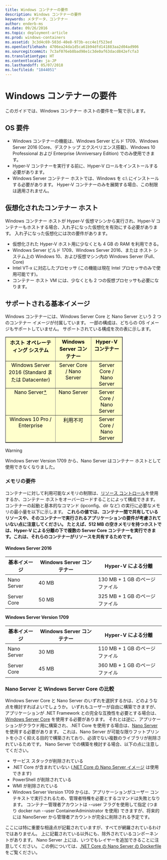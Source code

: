 ```yaml
---
title: Windows コンテナーの要件
description: Windows コンテナーの要件
keywords: メタデータ、コンテナー
author: enderb-ms
ms.date: 09/26/2016
ms.topic: deployment-article
ms.prod: windows-containers
ms.assetid: 3c3d4c69-503d-40e8-973b-ecc4e1f523ed
ms.openlocfilehash: 4706ea24da1d5ca61b94dfd141883aa2d04ad906
ms.sourcegitcommit: 7c3af076eb8bad98e1c3de0af63dacd842efcfa3
ms.translationtype: HT
ms.contentlocale: ja-JP
ms.lasthandoff: 05/07/2018
ms.locfileid: "1844051"
---
```

# <a name="windows-container-requirements"></a>Windows コンテナーの要件

このガイドでは、Windows コンテナー ホストの要件を一覧で示します。

## <a name="os-requirements"></a>OS 要件

- Windows コンテナーの機能は、Windows Server ビルド 1709、Windows Server 2016 (Core、デスクトップ エクスペリエンス搭載)、Windows 10 Professional および Enterprise (Anniversary Edition) でのみ使用できます。
- Hyper-V コンテナーを実行する前に、Hyper-V ロールをインストールする必要があります。
- Windows Server コンテナー ホストでは、Windows を c:\ にインストールする必要があります。 Hyper-V コンテナーのみを展開する場合、この制限は適用されません。

## <a name="virtualized-container-hosts"></a>仮想化されたコンテナー ホスト

Windows コンテナー ホストが Hyper-V 仮想マシンから実行され、Hyper-V コンテナーもホストする場合、入れ子になった仮想化を有効にする必要があります。 入れ子になった仮想化には次の要件があります。

- 仮想化された Hyper-V ホスト用に少なくとも 4 GB の RAM を利用できる。
- Windows Server ビルド 1709、Windows Server 2016、または ホスト システム上の Windows 10、および仮想マシン内の Windows Server (Full、Core)
- Intel VT-x に対応したプロセッサ (この機能は現在 Intel プロセッサのみで使用可能です)。
- コンテナー ホスト VM には、少なくとも 2 つの仮想プロセッサも必要になります。

## <a name="supported-base-images"></a>サポートされる基本イメージ

Windows コンテナーには、Windows Server Core と Nano Server という 2 つのコンテナー イメージが付属しています。 一部の構成は、どちらの OS イメージもサポートしていません。 サポートされている構成を次の表に示します。

<table border="1" style="background-color:FFFFCC;border-collapse:collapse;border:1px solid FFCC00;color:000000;width:75%" cellpadding="5" cellspacing="5">
<thead>
<tr valign="top">
<th><center>ホスト オペレーティング システム</center></th>
<th><center>Windows Server コンテナー</center></th>
<th><center>Hyper-V コンテナー</center></th>
</tr>
</thead>
<tbody>
<tr valign="top">
<td><center>Windows Server 2016 (Standard または Datacenter)</center></td>
<td><center>Server Core / Nano Server</center></td>
<td><center>Server Core / Nano Server</center></td>
</tr>
<tr valign="top">
<td><center>Nano Server<a href="#warn-1">*</a></center></td>
<td><center> Nano Server</center></td>
<td><center>Server Core / Nano Server</center></td>
</tr>
<tr valign="top">
<td><center>Windows 10 Pro / Enterprise</center></td>
<td><center>利用不可</center></td>
<td><center>Server Core / Nano Server</center></td>
</tr>
</tbody>
</table>

> [!Warning]  
> <span id="warn-1">Windows Server Version 1709 から、Nano Server はコンテナー ホストとして使用できなくなりました。</span>


### <a name="memory-requirements"></a>メモリの要件
コンテナーに対して利用可能なメモリの制限は、[リソース コントロール](https://docs.microsoft.com/en-us/virtualization/windowscontainers/manage-containers/resource-controls)を使用するか、コンテナー ホストをオーバーロードすることによって構成できます。  コンテナーの起動と基本的なコマンド (ipconfig、dir など) の実行に必要なメモリの最小量を以下に示します。  __これらの値では、コンテナー間で共有しているリソースや、そのコンテナーで実行されるアプリケーションの要件が考慮されていない点に注意してください。  たとえば、512 MB の空きメモリを持つホストでは、Hyper-V による分離の下で複数の Server Core コンテナーを実行できます。これは、それらのコンテナーがリソースを共有するためです。__

#### <a name="windows-server-2016"></a>Windows Server 2016
| 基本イメージ  | Windows Server コンテナー | Hyper-V による分離    |
| ----------- | ------------------------ | -------------------- |
| Nano Server | 40 MB                     | 130 MB + 1 GB のページファイル |
| Server Core | 50 MB                     | 325 MB + 1 GB のページファイル |

#### <a name="windows-server-version-1709"></a>Windows Server Version 1709
| 基本イメージ  | Windows Server コンテナー | Hyper-V による分離    |
| ----------- | ------------------------ | -------------------- |
| Nano Server | 30 MB                     | 110 MB + 1 GB のページファイル |
| Server Core | 45 MB                     | 360 MB + 1 GB のページファイル |


### <a name="nano-server-vs-windows-server-core"></a>Nano Server と Windows Server Core の比較

Windows Server Core と Nano Server のいずれを選択するかは、どのような点を検討すればよいでしょうか。 いずれもユーザーが自由に構築できますが、アプリケーションが .NET Framework との完全な互換性を必要とする場合は、[Windows Server Core](https://hub.docker.com/r/microsoft/windowsservercore/) を使用する必要があります。 それとは逆に、アプリケーションがクラウド用に構築され、.NET Core を使用する場合は、[Nano Server](https://hub.docker.com/r/microsoft/nanoserver/)を使用する必要があります。 これは、Nano Server が可能な限りフットプリントを小さく抑える目的で構築されており、必須でない複数のライブラリが削除されているためです。 Nano Server での構築を検討する場合、以下の点に注意してください。

- サービス スタックが削除されている
- .NET Core が含まれていない ([.NET Core の Nano Server イメージ](https://hub.docker.com/r/microsoft/dotnet/) は使用できます)
- PowerShell が削除されている
- WMI が削除されている
- Windows Server Version 1709 からは、アプリケーションがユーザー コンテキストで実行されるため、管理者特権を必要とするコマンドは失敗となります。 コンテナー管理者アカウントは --user フラグを使用して指定 (つまり docker run --user ContainerAdministrator を使用) できますが、将来的には NanoServer から管理者アカウントが完全に削除される予定です。

ここには特に重要な相違点が記載されていますが、すべてが網羅されているわけではありません。 上に記載されている以外にも、除外されているコンポーネントがあります。 Nano Server 上には、いつでもレイヤーを追加できることに注意してください。 この例については、[.NET Core の Nano Server の Dockerfile](https://github.com/dotnet/dotnet-docker/blob/master/2.0/sdk/nanoserver/amd64/Dockerfile) をご覧ください。

